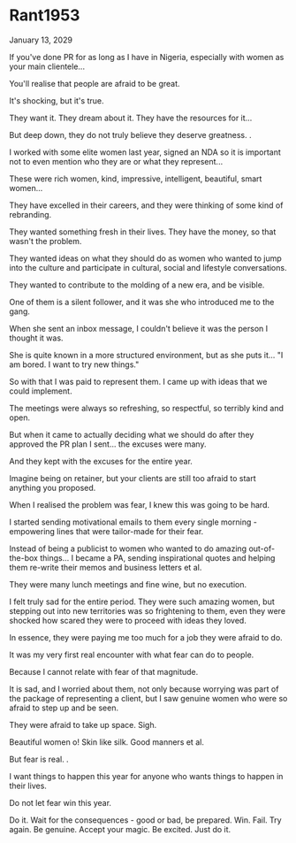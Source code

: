 # Rant1953


January 13, 2029

If you've done PR for as long as I have in Nigeria, especially with women as your main clientele...

You'll realise that people are afraid to be great.

It's shocking, but it's true.

They want it. They dream about it. They have the resources for it...

But deep down, they do not truly believe they deserve greatness.
.

I worked with some elite women last year, signed an NDA so it is important not to even mention who they are or what they represent...

These were rich women, kind, impressive, intelligent, beautiful, smart women...

They have excelled in their careers, and they were thinking of some kind of rebranding. 

They wanted something fresh in their lives. They have the money, so that wasn't the problem.

They wanted ideas on what they should do as women who wanted to jump into the culture and participate in cultural, social and lifestyle conversations.

They wanted to contribute to the molding of a new era, and be visible.

One of them is a silent follower, and it was she who introduced me to the gang.

When she sent an inbox message, I couldn't believe it was the person I thought it was.

She is quite known in a more structured environment, but as she puts it... "I am bored. I want to try new things."

So with that I was paid to represent them. I came up with ideas that we could implement.

The meetings were always so refreshing, so respectful, so terribly kind and open.

But when it came to actually deciding what we should do after they approved the PR plan I sent... the excuses were many.

And they kept with the excuses for the entire year.

Imagine being on retainer, but your clients are still too afraid to start anything you proposed.

When I realised the problem was fear, I knew this was going to be hard.

I started sending motivational emails to them every single morning - empowering lines that were tailor-made for their fear.

Instead of being a publicist to women who wanted to do amazing out-of-the-box things... I became a PA, sending inspirational quotes and helping them re-write their memos and business letters et al. 

They were many lunch meetings and fine wine, but no execution.

I felt truly sad for the entire period. They were such amazing women, but stepping out into new territories was so frightening to them, even they were shocked how scared they were to proceed with ideas they loved.

In essence, they were paying me too much for a job they were afraid to do.

It was my very first real encounter with what fear can do to people.

Because I cannot relate with fear of that magnitude.

It is sad, and I worried about them, not only because worrying was part of the package of representing a client, but I saw genuine women who were so afraid to step up and be seen.

They were afraid to take up space. Sigh.

Beautiful women o! Skin like silk. Good manners et al.

But fear is real.
.

I want things to happen this year for anyone who wants things to happen in their lives.

Do not let fear win this year.

Do it. Wait for the consequences - good or bad, be prepared. Win. Fail. Try again. Be genuine. Accept your magic. Be excited. Just do it.